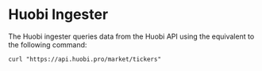 # Huobi Ingester

The Huobi ingester queries data from the Huobi API
using the equivalent to the following command:

```shell
curl "https://api.huobi.pro/market/tickers"
```

